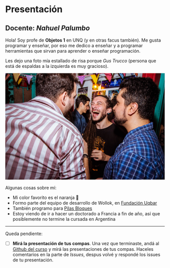 # Presentación

## Docente: _Nahuel Palumbo_

Hola! Soy profe de **Objetos 1** en UNQ (y en otras facus también). Me gusta programar y enseñar, por eso me dedico a enseñar y a programar herramientas que sirvan para aprender o enseñar programación.

Les dejo una foto mía estallado de risa porque _Gus Trucco_ (persona que está de espaldas a la izquierda es muy gracioso).

![Yo](DSC_6631.jpg)

Algunas cosas sobre mí:
- Mi color favorito es el naranja 🍊
- Formo parte del equipo de desarrollo de Wollok, en [Fundación Uqbar](https://www.uqbar.org/)
- También programo para [Pilas Bloques](https://pilasbloques.program.ar/)
- Estoy viendo de ir a hacer un doctorado a Francia a fin de año, así que posiblemente no termine la cursada en Argentina

----------

Queda pendiente:

- [ ] **Mirá la presentación de tus compas**. Una vez que terminaste, andá al [Github del curso](https://github.com/obj1unq) y mirá las presentaciones de tus compas. Haceles comentarios en la parte de _Issues_, despus volvé y respondé los issues de tu presentación.

